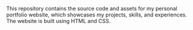 This repository contains the source code and assets for my personal portfolio website, which showcases my projects, skills, and experiences. The website is built using HTML and CSS.
